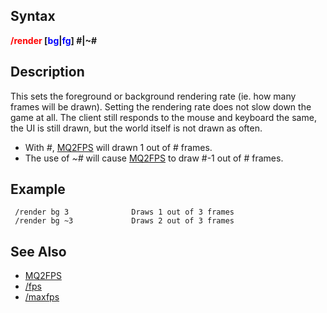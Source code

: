 ## Syntax

**<span style="color:red">/render</span> \[<span style="color:blue">bg</span>\|<span style="color:blue">fg</span>\]
#\|\~#**

## Description

This sets the foreground or background rendering rate (ie. how many frames will be drawn). Setting the rendering rate
does not slow down the game at all. The client still responds to the mouse and keyboard the same, the UI is still drawn,
but the world itself is not drawn as often.

-   With *#*, [MQ2FPS](../plugins/mq2fps.md) will drawn 1 out of # frames.
-   The use of *\~#* will cause [MQ2FPS](../plugins/mq2fps.md) to draw #-1 out of # frames.

## Example

     /render bg 3              Draws 1 out of 3 frames
     /render bg ~3             Draws 2 out of 3 frames

## See Also

-   [MQ2FPS](../plugins/mq2fps.md)
-   [/fps](fps.md)
-   [/maxfps](maxfps.md)


